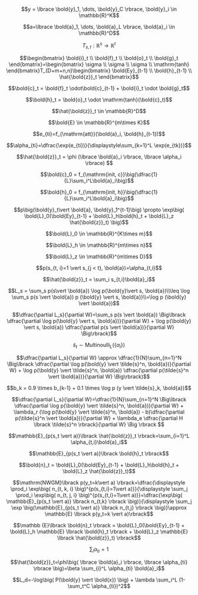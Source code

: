 $$y = \lbrace \bold{y}_1, \dots, \bold{y}_C \rbrace, \bold{y}_i \in \mathbb{R}^K$$

$$a=\lbrace \bold{a}_1, \dots, \bold{a}_L \rbrace, \bold{a}_i \in \mathbb{R}^D$$

$$T_{s,t}: \mathbb{R}^s \rightarrow \mathbb{R}^t$$

$$\begin{bmatrix}
    \bold{i}_t \\
    \bold{f}_t \\
    \bold{o}_t \\
    \bold{g}_t
\end{bmatrix}=\begin{bmatrix}
    \sigma \\
    \sigma \\
    \sigma \\
    \mathrm{tanh}
\end{bmatrix}T_{D+m+n,n}\begin{bmatrix}
    \bold{Ey}_{t-1} \\
    \bold{h}_{t-1} \\
    \hat{\bold{z}}_t
\end{bmatrix}$$

$$\bold{c}_t = \bold{f}_t \odot\bold{c}_{t-1} + \bold{i}_t \odot \bold{g}_t$$

$$\bold{h}_t = \bold{o}_t \odot \mathrm{tanh}(\bold{c}_t)$$

$$\hat{\bold{z}}_t \in \mathbb{R}^D$$

$$\bold{E} \in \mathbb{R}^{m\times K}$$

$$e_{ti}=f_{\mathrm{att}}(\bold{a}_i, \bold{h}_{t-1})$$

$$\alpha_{ti}=\dfrac{\exp(e_{ti})}{\displaystyle\sum_{k=1}^L \exp(e_{tk})}$$

$$\hat{\bold{z}}_t = \phi (\lbrace \bold{a}_i \rbrace, \lbrace \alpha_i \rbrace) $$

$$\bold{c}_0 = f_{\mathrm{init, c}}\big(\dfrac{1}{L}\sum_i^L\bold{a}_i\big)$$

$$\bold{h}_0 = f_{\mathrm{init, h}}\big(\dfrac{1}{L}\sum_i^L\bold{a}_i\big)$$


$$p\big(\bold{y}_t\vert \bold{a}, \bold{y}_1^{t-1}\big) \propto \exp\big( \bold{L}_0(\bold{Ey}_{t-1} + \bold{L}_h\bold{h}_t + \bold{L}_z \hat{\bold{z}}_t) \big)$$

$$\bold{L}_0 \in \mathbb{R}^{K\times m}$$

$$\bold{L}_h \in \mathbb{R}^{m\times n}$$

$$\bold{L}_z \in \mathbb{R}^{m\times D}$$

$$p(s_{t, i}=1 \vert s_{j < t}, \bold{a})=\alpha_{t,i}$$

$$\hat{\bold{z}}_t = \sum_i s_{t,i}\bold{a}_i$$

$$L_s = \sum_s p(s\vert \bold{a}) \log p(\bold{y}\vert s, \bold{a})\\\leq \log \sum_s p(s \vert \bold{a}) p (\bold{y} \vert s, \bold{a})\\=\log p (\bold{y} \vert \bold{a})$$

$$\dfrac{\partial L_s}{\partial W}=\sum_s p(s \vert \bold{a}) \Big\lbrack \dfrac{\partial \log p(\bold{y} \vert s, \bold{a})}{\partial W} + \log p(\bold{y} \vert s, \bold{a}) \dfrac{\partial p(s \vert \bold{a})}{\partial W} \Big\rbrack)$$

$$\tilde{s}_t \sim \mathrm{Multinoulli}_L \big(\lbrace \alpha_i \big\rbrace)$$

$$\dfrac{\partial L_s}{\partial W} \approx \dfrac{1}{N}\sum_{n=1}^N \Big\lbrack \dfrac{\partial \log p(\bold{y} \vert \tilde{s}^n, \bold{a})}{\partial W} + \log p(\bold{y} \vert \tilde{s}^n, \bold{a}) \dfrac{\partial p(\tilde{s}^n \vert \bold{a})}{\partial W} \Big\rbrack)$$

$$b_k = 0.9 \times b_{k-1} + 0.1 \times \log p (y \vert \tilde{s}_k, \bold{a})$$


$$\dfrac{\partial L_s}{\partial W}=\dfrac{1}{N}\sum_{n=1}^N \Big\lbrack \dfrac{\partial \log p(\bold{y} \vert \tilde{s}^n, \bold{a})}{\partial W} + \lambda_r (\log p(\bold{y} \vert \tilde{s}^n, \bold{a}) - b)\dfrac{\partial p(\tilde{s}^n \vert \bold{a})}{\partial W} + \lambda_e \dfrac{\partial H \lbrack \tilde{s}^n \rbrack}{\partial W} \Big \rbrack $$


$$\mathbb{E}_{p(s_t \vert a)}\lbrack \hat{\bold{z}}_t \rbrack=\sum_{i=1}^L \alpha_{t,i}\bold{a}_i$$

$$\mathbb{E}_{p(s_t \vert a)}\lbrack \bold{h}_t \rbrack$$


$$\bold{n}_t = \bold{L}_0(\bold{Ey}_{t-1} + \bold{L}_h\bold{h}_t + \bold{L}_z \hat{\bold{z}}_t)$$

$$\mathrm{NWGM}\lbrack p(y_t=k\vert a) \rbrack=\dfrac{\displaystyle \prod_i \exp\big( n_{t, k, i} \big)^{p(s_{t,i}=1\vert a)}}{\displaystyle \sum_j \prod_i \exp\big( n_{t, j, i} \big)^{p(s_{t,i}=1\vert a)}}=\dfrac{\exp\big( \mathbb{E}_{p(s_t \vert a)} \lbrack n_{t,k} \rbrack  \big)}{\displaystyle \sum_j \exp \big(\mathbb{E}_{p(s_t \vert a)} \lbrack n_{t,j} \rbrack \big)}\approx \mathbb{E} \lbrack p(y_t=k \vert a)\rbrack$$

$$\mathbb {E}\lbrack \bold{n}_t \rbrack = \bold{L}_0(\bold{Ey}_{t-1} + \bold{L}_h \mathbb{E} \lbrack \bold{h}_t \rbrack + \bold{L}_z \mathbb{E} \lbrack \hat{\bold{z}}_t) \rbrack$$

$$\sum_i \alpha_{ti}=1$$

$$\hat{\bold{z}}_t=\phi\big( \lbrace \bold{a}_i \rbrace, \lbrace \alpha_{ti} \rbrace \big)=\beta \sum_{i}^L \alpha_{ti} \bold{a}_i$$

$$L_d=-\log\big( P(\bold{y} \vert \bold{x}) \big) + \lambda \sum_i^L (1-\sum_t^C \alpha_{ti})^2$$